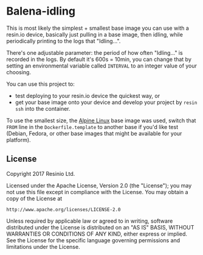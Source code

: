 # Balena-idling

This is most likely the simplest + smallest base image you can use
with a resin.io device, basically just pulling in a base image,
then idling, while periodically printing to the logs that "Idling...".

There's one adjustable parameter: the period of how often "Idling..." is
recorded in the logs. By default it's 600s = 10min, you can change that by
setting an environmental variable called `INTERVAL` to an integer value of your
choosing.

You can use this project to:

* test deploying to your resin.io device the quickest way, or
* get your base image onto your device and develop your project by `resin ssh` into the container.

To use the smallest size, the [Alpine Linux](https://www.alpinelinux.org/) base
image was used, switch that `FROM` line in the `Dockerfile.template` to another
base if you'd like test (Debian, Fedora, or other base images that might be
available for your platform).

## License

Copyright 2017 Resinio Ltd.

Licensed under the Apache License, Version 2.0 (the "License");
you may not use this file except in compliance with the License.
You may obtain a copy of the License at

    http://www.apache.org/licenses/LICENSE-2.0

Unless required by applicable law or agreed to in writing, software
distributed under the License is distributed on an "AS IS" BASIS,
WITHOUT WARRANTIES OR CONDITIONS OF ANY KIND, either express or implied.
See the License for the specific language governing permissions and
limitations under the License.
